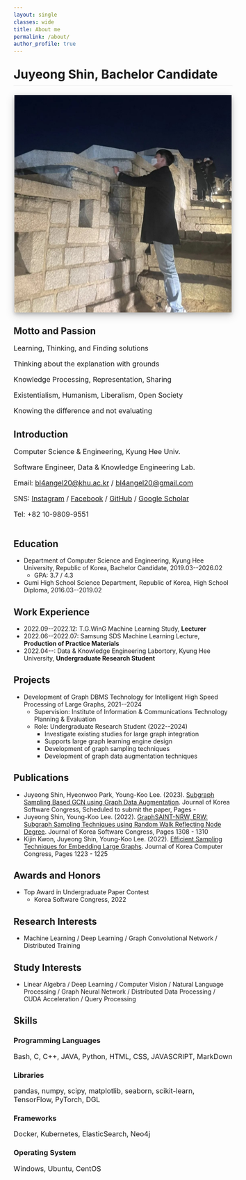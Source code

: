```yaml
---
layout: single
classes: wide
title: About me
permalink: /about/
author_profile: true
---
```


<html>
<head>
    <style>
        .container_ {
            display: flex;
            flex-direction: column;
        }
        .image-container_ {
            margin: 0 auto 20px auto;
            text-align: center;
        }
        .text-container_ {
            width: 100%;
        }
        h1.large_ {
            display: block;
        }
        h1.small_ {
            display: none;
        }
        img.large {
            display: none;
            width: 500px;
        }
        img.small {
            box-shadow: 0 4px 8px 0 rgba(0, 0, 0, 0.2), 0 6px 20px 0 rgba(0, 0, 0, 0.19);
            display: block;
            width: 500px;
        }
        .page__content p {
            margin-top: 0.1em;
            margin-bottom: 0.2em;
        }
        p {
            font-size: 16px;
        }
        @media (max-width: 767px) {
            h1.large_ {
                display: none;
            }
            h1.small_ {
                display: block;
            }
        }
        @media (min-width: 1080px) {
            .container_ {
                flex-direction: row;
            }
            .image-container_ {
                width: 380px;
                margin-left: 20px;
                margin-right: 20px;
                margin-bottom: 0px;
            }
            .text-container_ {
                width: calc(100% - 370px);
            }
            h1.large_ {
                display: block;
            }
            h1.small_ {
                display: none;
            }
            img.large {
                box-shadow: 0 4px 8px 0 rgba(0, 0, 0, 0.2), 0 6px 20px 0 rgba(0, 0, 0, 0.19);
                display: block;
                width: 400px;
            }
            img.small {
                display: none;
                width: 400px;
            }
            .page__content p {
                margin-top: 0.2em;
                margin-bottom: 0.4em;
            }
            p {
                font-size: 20px;
            }
        }
    </style>
</head>
<body>
    <div style="margin-bottom: 1.5em; border-bottom: 1px solid rgba(0, 0, 0, 0.1)">
        <h1 class = "small_" style="margin-top: 1em; margin-bottom: 0.3em">Juyeong Shin,<br>Bachelor Candidate</h1>
        <h1 class = "large_" style="margin-top: 1em; margin-bottom: 0.3em">Juyeong Shin, Bachelor Candidate</h1>
    </div>
    <div class="container_">
        <div class="image-container_">
            <a href="../assets/images/hidden_image.jpg">
                <img class="large" src="../assets/images/profile_image.jpg">
                <img class="small" src="../assets/images/profile_image_small.jpg">
            </a>
        </div>
        <div class="text-container_">
            <h2 style="margin-top: 0.5em">Motto and Passion</h2>
            <p>Learning, Thinking, and Finding solutions</p>
            <p>Thinking about the explanation with grounds</p>
            <p>Knowledge Processing, Representation, Sharing</p>
            <p>Existentialism, Humanism, Liberalism, Open Society</p>
            <p>Knowing the difference and not evaluating</p>
            <h2 style="margin-top: 1.5em">Introduction</h2>
            <p>Computer Science &amp; Engineering, Kyung Hee Univ.</p>
            <p>Software Engineer, Data &amp; Knowledge Engineering Lab.</p>
            <p>Email: <a href="mailto:bl4angel20@khu.ac.kr">bl4angel20@khu.ac.kr</a> / <a href="mailto:bl4angel20@gmail.com">bl4angel20@gmail.com</a></p>
            <p>SNS: <a href="https://instagram.com/meong_ju0o0">Instagram</a> / <a href="https://facebook.com/meongju0o0">Facebook</a> / <a href="https://github.com/meongju0o0">GitHub</a> / <a href="https://scholar.google.com/citations?user=ND0oIHUAAAAJ&hl=ko">Google Scholar</a></p>
            <p>Tel: +82 10-9809-9551</p>
        </div>
    </div>
</body>
</html>

## Education
* Department of Computer Science and Engineering, Kyung Hee University, Republic of Korea, Bachelor Candidate, 2019.03--2026.02
    - GPA: 3.7 / 4.3
* Gumi High School Science Department, Republic of Korea, High School Diploma, 2016.03--2019.02

## Work Experience
* 2022.09--2022.12: T.G.WinG Machine Learning Study, **Lecturer**
* 2022.06--2022.07: Samsung SDS Machine Learning Lecture, **Production of Practice Materials**
* 2022.04--: Data & Knowledge Engineering Labortory, Kyung Hee University, **Undergraduate Research Student**

## Projects
* Development of Graph DBMS Technology for Intelligent High Speed Processing of Large Graphs, 2021--2024
    - Supervision: Institute of Information & Communications Technology Planning & Evaluation
    - Role: Undergraduate Research Student (2022--2024)
        - Investigate existing studies for large graph integration
        - Supports large graph learning engine design
        - Development of graph sampling techniques
        - Development of graph data augmentation techniques

## Publications
* Juyeong Shin, Hyeonwoo Park, Young-Koo Lee. (2023). [Subgraph Sampling Based GCN using Graph Data Augmentation](). Journal of Korea Software Congress, Scheduled to submit the paper, Pages -
* Juyeong Shin, Young-Koo Lee. (2022). [GraphSAINT-NRW, ERW: Subgraph Sampling Techniques using Random Walk Reflecting Node Degree](https://www.dbpia.co.kr/journal/articleDetail?nodeId=NODE11224420). Journal of Korea Software Congress, Pages 1308 - 1310
* Kijin Kwon, Juyeong Shin, Young-Koo Lee. (2022). [Efficient Sampling Techniques for Embedding Large Graphs](https://www.dbpia.co.kr/journal/articleDetail?nodeId=NODE11113618#). Journal of Korea Computer Congress, Pages 1223 - 1225

## Awards and Honors
* Top Award in Undergraduate Paper Contest
    * Korea Software Congress, 2022

## Research Interests
* Machine Learning / Deep Learning / Graph Convolutional Network / Distributed Training

## Study Interests
* Linear Algebra / Deep Learning / Computer Vision / Natural Language Processing / Graph Neural Network / Distributed Data Processing / CUDA Acceleration / Query Processing

## Skills
### Programming Languages
Bash, C, C++, JAVA, Python, HTML, CSS, JAVASCRIPT, MarkDown

### Libraries
pandas, numpy, scipy, matplotlib, seaborn, scikit-learn, TensorFlow, PyTorch, DGL

### Frameworks
Docker, Kubernetes, ElasticSearch, Neo4j

### Operating System
Windows, Ubuntu, CentOS
